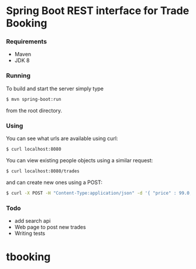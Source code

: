 # Spring Boot REST interface for Trade Booking

### Requirements

- Maven
- JDK 8

### Running

To build and start the server simply type

```sh
$ mvn spring-boot:run
```

from the root directory.

### Using

You can see what urls are available using curl:

```sh
$ curl localhost:8080
```

You can view existing people objects using a similar request:

```sh
$ curl localhost:8080/trades
```

and can create new ones using a POST:

```sh
$ curl -X POST -H "Content-Type:application/json" -d '{ "price" : 99.0, "quantity" : 20.0, "instrument" : "bond1", "firmAccount" : "1234",  "counterParty"  : "Cust1" }' localhost:8080/trades
```

### Todo

 - add search api
 - Web page to post new trades
 - Writing tests


# tbooking
